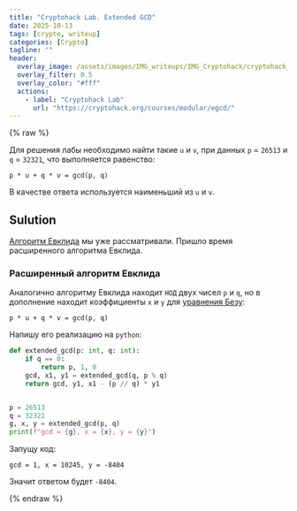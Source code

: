 ```yaml
---
title: "Cryptohack Lab. Extended GCD"
date: 2025-10-13
tags: [crypto, writeup]  
categories: [Crypto]
tagline: ""
header:
  overlay_image: /assets/images/IMG_writeups/IMG_Cryptohack/cryptohack_logo.webp
  overlay_filter: 0.5 
  overlay_color: "#fff"
  actions:
    - label: "Сryptohack Lab"
      url: "https://cryptohack.org/courses/modular/egcd/"
---
```


{% raw %} 

Для решения лабы необходимо найти такие `u` и `v`, при данных `p` = `26513` и `q` = `32321`, что выполняется равенство:

```
p * u + q * v = gcd(p, q)
```

В качестве ответа используется наименьший из `u` и `v`.

## Sulution

[Алгоритм Евклида]() мы уже рассматривали. Пришло время расширенного алгоритма Евклида.

### Расширенный алгоритм Евклида

Аналогично алгоритму Евклида находит `НОД` двух чисел `p` и `q`, но в дополнение находит коэффициенты `x` и `y` для [уравнения Безу](https://ru.wikipedia.org/wiki/%D0%A1%D0%BE%D0%BE%D1%82%D0%BD%D0%BE%D1%88%D0%B5%D0%BD%D0%B8%D0%B5_%D0%91%D0%B5%D0%B7%D1%83):

```
p * u + q * v = gcd(p, q)
```

Напишу его реализацию на `python`:

```python
def extended_gcd(p: int, q: int):
    if q == 0:
        return p, 1, 0
    gcd, x1, y1 = extended_gcd(q, p % q)
    return gcd, y1, x1 - (p // q) * y1


p = 26513
q = 32321
g, x, y = extended_gcd(p, q)
print(f"gcd = {g}, x = {x}, y = {y}")
```

Запущу код:

```
gcd = 1, x = 10245, y = -8404
```

Значит ответом будет `-8404`.

{% endraw %}
